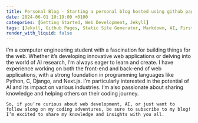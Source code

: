 ```yaml
---
title: Personal Blog - Starting a personal blog hosted using github pages.
date: 2024-06-01 10:19:00 +0100
categories: [Getting Started, Web Development, Jekyll]
tags: [Jekyll, Github Pages, Static Site Generator, Markdown, AI, First Post, Web Design]
render_with_liquid: false
---
```


I’m a computer engineering student with a fascination for building things for the web. Whether it’s developing innovative web applications or delving into the world of AI research, I’m always eager to learn and create. I have experience working on both the front-end and back-end of web applications, with a strong foundation in programming languages like Python, C, Django, and Next.js. I’m particularly interested in the potential of AI and its impact on various industries. I’m also passionate about sharing knowledge and helping others on their coding journey.

    So, if you’re curious about web development, AI, or just want to follow along on my coding adventures, be sure to subscribe to my blog! I’m excited to share my knowledge and insights with you all.